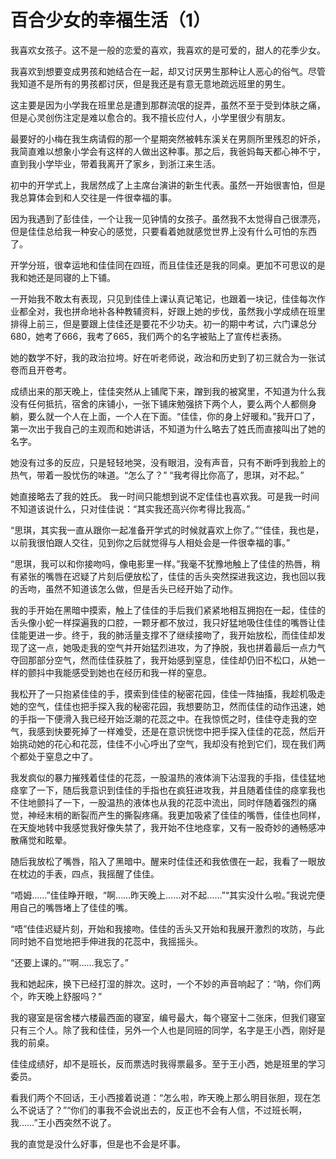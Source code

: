 # 百合少女的幸福生活（1）

我喜欢女孩子。这不是一般的恋爱的喜欢，我喜欢的是可爱的，甜人的花季少女。

我喜欢到想要变成男孩和她结合在一起，却又讨厌男生那种让人恶心的俗气。尽管我知道不是所有的男孩都讨厌，但是我还是有意无意地疏远班里的男生。

这主要是因为小学我在班里总是遭到那群流氓的捉弄，虽然不至于受到体肤之痛，但是心灵创伤注定是难以愈合的。我不擅长应付人，小学里很少有朋友。

最要好的小梅在我生病请假的那一个星期突然被韩东溪关在男厕所里残忍的奸杀，我简直难以想象小学会有这样的人做出这种事。那之后，我爸妈每天都心神不宁，直到我小学毕业，带着我离开了家乡，到浙江来生活。

初中的开学式上，我居然成了上主席台演讲的新生代表。虽然一开始很害怕，但是我总算体会到和人交往是一件很幸福的事。

因为我遇到了彭佳佳，一个让我一见钟情的女孩子。虽然我不太觉得自己很漂亮，但是佳佳总给我一种安心的感觉，只要看着她就感觉世界上没有什么可怕的东西了。

开学分班，很幸运地和佳佳同在四班，而且佳佳还是我的同桌。更加不可思议的是我和她还是同寝的上下铺。

一开始我不敢太有表现，只见到佳佳上课认真记笔记，也跟着一块记，佳佳每次作业都全对，我也拼命地补各种教辅资料，好跟上她的步伐，虽然我小学成绩在班里排得上前三，但是要跟上佳佳还是要花不少功夫。初一的期中考试，六门课总分680，她考了666，我考了665，我们两个的名字被贴上了宣传栏表扬。

她的数学不好，我的政治拉垮。好在听老师说，政治和历史到了初三就合为一张试卷而且开卷考。

成绩出来的那天晚上，佳佳突然从上铺爬下来，蹭到我的被窝里，不知道为什么我没有任何抵抗，宿舍的床铺小，一张下铺床勉强挤下两个人，要么两个人都侧身躺，要么就一个人在上面，一个人在下面。“佳佳，你的身上好暖和。”我开口了，第一次出于我自己的主观而和她讲话，不知道为什么略去了姓氏而直接叫出了她的名字。

她没有过多的反应，只是轻轻地哭，没有眼泪，没有声音，只有不断呼到我脸上的热气，带着一股忧伤的味道。“怎么了？”
“我考得比你高了，思琪，对不起。”

她直接略去了我的姓氏。
我一时间只能想到说不定佳佳也喜欢我。可是我一时间不知道该说什么，只对佳佳说：“其实我还高兴你考得比我高。”

“思琪，其实我一直从跟你一起准备开学式的时候就喜欢上你了。”“佳佳，我也是，以前我很怕跟人交往，见到你之后就觉得与人相处会是一件很幸福的事。”

“思琪，我可以和你接吻吗，像电影里一样。”我毫不犹豫地触上了佳佳的热唇，稍有紧张的嘴唇在迟疑了片刻后便放松了，佳佳的舌头突然探进我这边，我也回以我的舌吻，虽然不知道该怎么做，但是舌头已经开始了动作。

我的手开始在黑暗中摸索，触上了佳佳的手后我们紧紧地相互拥抱在一起，佳佳的舌头像小蛇一样探遍我的口腔，一颗牙都不放过，我只好猛地吸住佳佳的嘴唇让佳佳能更进一步。终于，我的肺活量支撑不了继续接吻了，我开始放松，而佳佳却发现了这一点，她吸走我的空气并开始猛烈进攻，为了挣脱，我也拼着最后一点力气夺回那部分空气，然而佳佳获胜了，我开始感到窒息，佳佳却仍旧不松口，从她一样的颤抖中我能感受到她也在经历和我一样的窒息。

我松开了一只抱紧佳佳的手，摸索到佳佳的秘密花园，佳佳一阵抽搐，我趁机吸走她的空气，佳佳也把手探入我的秘密花园，我想要防卫，然而佳佳的动作迅速，她的手指一下便滑入我已经开始泛潮的花蕊之中。在我惊慌之时，佳佳夺走我的空气，我感到快要死掉了一样难受，还是在意识恍惚中把手探入佳佳的花蕊，然后开始挑动她的花心和花蕊，佳佳不小心呼出了空气，我却没有抢到它们，现在我们两个都处于窒息之中了。

我发疯似的暴力摧残着佳佳的花蕊，一股温热的液体淌下沾湿我的手指，佳佳猛地痉挛了一下，随后我意识到佳佳的手指也在疯狂进攻我，并且随着佳佳的痉挛我也不住地颤抖了一下，一股温热的液体也从我的花蕊中流出，同时伴随着强烈的痛觉，神经末梢的断裂而产生的撕裂疼痛。我更加吸紧了佳佳的嘴唇，佳佳也同样，在天旋地转中我感觉我好像失禁了，我开始不住地痉挛，又有一股奇妙的通畅感冲散痛觉和眩晕。

随后我放松了嘴唇，陷入了黑暗中。醒来时佳佳还和我依偎在一起，我看了一眼放在枕边的手表，四点，我摇醒了佳佳。

“唔姆……”佳佳睁开眼，“啊……昨天晚上……对不起……”“其实没什么啦。”我说完便用自己的嘴唇堵上了佳佳的嘴。

“唔”佳佳迟疑片刻，开始和我接吻。佳佳的舌头又开始和我展开激烈的攻防，与此同时她不自觉地把手伸进我的花蕊中，我摇摇头。

“还要上课的。”“啊……我忘了。”

我和她起床，换下已经打湿的胖次。这时，一个不妙的声音响起了：“呐，你们两个，昨天晚上舒服吗？”

我的寝室是宿舍楼六楼最西面的寝室，编号最大，每个寝室十二张床，但我们寝室只有三个人。除了我和佳佳，另外一个人也是同班的同学，名字是王小西，刚好是我的前桌。

佳佳成绩好，却不是班长，反而票选时我得票最多。至于王小西，她是班里的学习委员。

看我们两个不回话，王小西接着说道：“怎么啦，昨天晚上那么明目张胆，现在怎么不说话了？”“你们的事我不会说出去的，反正也不会有人信，不过班长啊，我……”王小西突然不说了。

我的直觉是没什么好事，但是也不会是坏事。